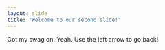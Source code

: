 ```yaml
---
layout: slide
title: "Welcome to our second slide!"
---
```

Got my swag on. Yeah.
Use the left arrow to go back!
